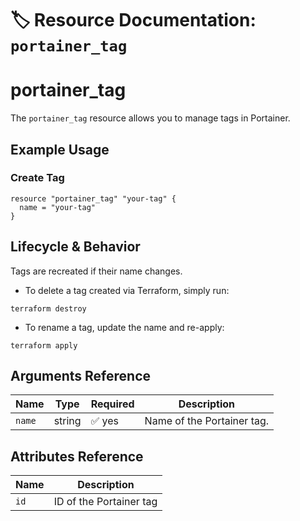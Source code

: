 # 🏷️ **Resource Documentation: `portainer_tag`**

# portainer_tag
The `portainer_tag` resource allows you to manage tags in Portainer.

## Example Usage

### Create Tag

```hcl
resource "portainer_tag" "your-tag" {
  name = "your-tag"
}
```
## Lifecycle & Behavior

Tags are recreated if their name changes.

- To delete a tag created via Terraform, simply run:
```hcl
terraform destroy
```

- To rename a tag, update the name and re-apply:
```hcl
terraform apply
```

## Arguments Reference

| Name        | Type    | Required                  | Description                                                                 |
|-------------|---------|---------------------------|-----------------------------------------------------------------------------|
| `name`      | string  | ✅ yes                    | 	Name of the Portainer tag.                                       |

## Attributes Reference

| Name | Description              |
|------|--------------------------|
| `id` | ID of the Portainer tag  |

